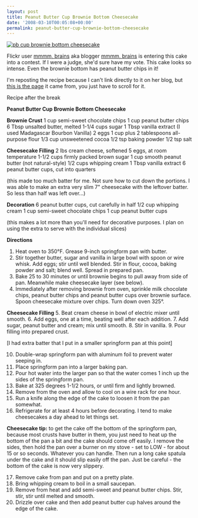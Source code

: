 ```yaml
---
layout: post
title: Peanut Butter Cup Brownie Bottom Cheesecake
date: '2008-03-10T00:05:08+00:00'
permalink: peanut-butter-cup-brownie-bottom-cheesecake
---
```

<a href="http://www.flickr.com/photos/elfcakes/421215310/"><img src="http://farm1.static.flickr.com/146/421215310_1c81610fca.jpg" alt="pb cup brownie bottom cheesecake" /></a>

Flickr user <a href="http://www.flickr.com/photos/elfcakes/">mmmm, brains</a> aka blogger <a href="http://www.mmmmbrains.com/blogg/">mmmm, brains</a> is entering this cake into a contest. If I were a judge, she'd sure have my vote. This cake looks so intense. Even the brownie bottom has peanut butter chips in it! 

I'm reposting the recipe because I can't link directly to it on her blog, but <a href="http://www.mmmmbrains.com/archives/2007_03.html#001218">this is the page</a> it came from, you just have to scroll for it. 

Recipe after the break

<!--more-->

<strong>Peanut Butter Cup Brownie Bottom Cheesecake</strong>

<strong>Brownie Crust</strong>
1 cup semi-sweet chocolate chips
1 cup peanut butter chips
6 Tbsp unsalted butter, melted 
1-1/4 cups sugar 
1 Tbsp vanilla extract (I used Madagascar Bourbon Vanilla)
2 eggs 
1 cup plus 2 tablespoons all-purpose flour 
1/3 cup unsweetened cocoa
1/2 tsp baking powder 
1/2 tsp salt

<strong>Cheesecake Filling</strong>
2 lbs cream cheese, softened
5 eggs, at room temperature 
1-1/2 cups firmly packed brown sugar 
1 cup smooth peanut butter (not natural-style) 
1/2 cups whipping cream 
1 Tbsp vanilla extract 
6 peanut butter cups, cut into quarters

(this made too much batter for me. Not sure how to cut down the portions. I was able to make an extra very slim 7" cheesecake with the leftover batter. So less than half was left over...)

<strong>Decoration</strong>
6 peanut butter cups, cut carefully in half
1/2 cup whipping cream
1 cup semi-sweet chocolate chips
1 cup peanut butter cups

(this makes a lot more than you'll need for decorative purposes. I plan on using the extra to serve with the individual slices)

<strong>Directions</strong>
1. Heat oven to 350°F. Grease 9-inch springform pan with butter.
2. Stir together butter, sugar and vanilla in large bowl with spoon or wire whisk. Add eggs; stir until well blended. Stir in flour, cocoa, baking powder and salt; blend well. Spread in prepared pan.
3. Bake 25 to 30 minutes or until brownie begins to pull away from side of pan. Meanwhile make cheesecake layer (see below).
4. Immediately after removing brownie from oven, sprinkle milk chocolate chips, peanut butter chips and peanut butter cups over brownie surface. Spoon cheesecake mixture over chips. Turn down oven 325°.

<strong>Cheesecake Filling</strong>
5. Beat cream cheese in bowl of electric mixer until smooth.
6. Add eggs, one at a time, beating well after each addition.
7. Add sugar, peanut butter and cream; mix until smooth.
8. Stir in vanilla.
9. Pour filling into prepared crust.

[I had extra batter that I put in a smaller springform pan at this point]

10. Double-wrap springform pan with aluminum foil to prevent water seeping in.
11. Place springform pan into a larger baking pan.
12. Pour hot water into the larger pan so that the water comes 1 inch up the sides of the springform pan.
13. Bake at 325 degrees 1-1/2 hours, or until firm and lightly browned.
14. Remove from the oven and allow to cool on a wire rack for one hour.
15. Run a knife along the edge of the cake to loosen it from the pan somewhat.
16. Refrigerate for at least 4 hours before decorating. I tend to make cheesecakes a day ahead to let things set.

<strong>Cheesecake tip:</strong> to get the cake off the bottom of the springform pan, because most crusts have butter in them, you just need to heat up the bottom of the pan a bit and the cake should come off easily. I remove the sides, then hold the pan over a burner on my stove - set to LOW - for about 15 or so seconds. Whatever you can handle. Then run a long cake spatula under the cake and it should slip easily off the pan. Just be careful - the bottom of the cake is now very slippery.

17. Remove cake from pan and put on a pretty plate.
18. Bring whipping cream to boil in a small saucepan.
19. Remove from heat and add semi-sweet and peanut butter chips. Stir, stir, stir until melted and smooth.
20. Drizzle over cake and then add peanut butter cup halves around the edge of the cake.
